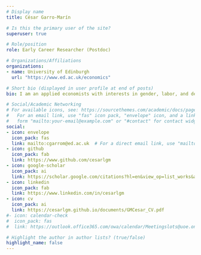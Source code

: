 ```yaml
---
# Display name
title: César Garro-Marín

# Is this the primary user of the site?
superuser: true

# Role/position
role: Early Career Researcher (Postdoc)

# Organizations/Affiliations
organizations:
- name: University of Edinburgh
  url: "https://www.ed.ac.uk/economics"

# Short bio (displayed in user profile at end of posts)
bio: I am an applied economists with interests in gender, labor, and development economics.

# Social/Academic Networking
# For available icons, see: https://sourcethemes.com/academic/docs/page-builder/#icons
#   For an email link, use "fas" icon pack, "envelope" icon, and a link in the
#   form "mailto:your-email@example.com" or "#contact" for contact widget.
social:
- icon: envelope
  icon_pack: fas
  link: mailto:cgarrom@ed.ac.uk  # For a direct email link, use "mailto:test@example.org".
- icon: github
  icon_pack: fab
  link: https://www.github.com/cesarlgm
- icon: google-scholar
  icon_pack: ai
  link: https://scholar.google.com/citations?hl=en&view_op=list_works&authuser=2&gmla=ALUCkoUoKtbPiRsf0wZK6UcMuJWcXRFaq_PaVe4eAmIFjfK_uRasrYf9-HHcQj5bXxB0-9jAtOwn3OaC6TaaWQ&user=HrWfU6AAAAAJ
- icon: linkedin
  icon_pack: fab
  link: https://www.linkedin.com/in/cesarlgm
- icon: cv
  icon_pack: ai
  link: https://cesarlgm.github.io/documents/GMCesar_CV.pdf
#- icon: calendar-check
#  icon_pack: fas
#  link: https://outlook.office365.com/owa/calendar/Meetingslots@uoe.onmicrosoft.com/bookings/

# Highlight the author in author lists? (true/false)
highlight_name: false
---
```

